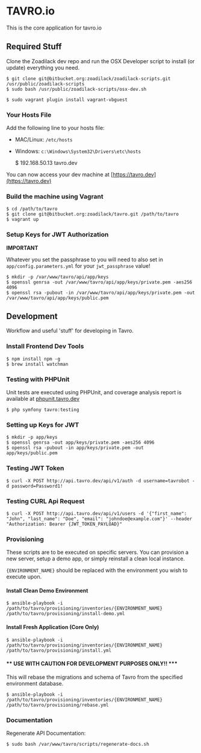# TAVRO.io

This is the core application for tavro.io

## Required Stuff

Clone the Zoadilack dev repo and run the OSX Developer script to install (or update) everything you need.

    $ git clone git@bitbucket.org:zoadilack/zoadilack-scripts.git /usr/public/zoadilack-scripts
    $ sudo bash /usr/public/zoadilack-scripts/osx-dev.sh
    
    $ sudo vagrant plugin install vagrant-vbguest

### Your Hosts File

Add the following line to your hosts file:

* MAC/Linux: `/etc/hosts`
* Windows: `c:\Windows\System32\Drivers\etc\hosts`

    $ 192.168.50.13      tavro.dev

You can now access your dev machine at [https://tavro.dev](https://tavro.dev)

### Build the machine using Vagrant

    $ cd /path/to/tavro
    $ git clone git@bitbucket.org:zoadilack/tavro.git /path/to/tavro
    $ vagrant up

### Setup Keys for JWT Authorization

**IMPORTANT** 

Whatever you set the passphrase to you will need to also set in `app/config.parameters.yml` for your `jwt_passphrase` value!

    $ mkdir -p /var/www/tavro/api/app/keys
    $ openssl genrsa -out /var/www/tavro/api/app/keys/private.pem -aes256 4096
    $ openssl rsa -pubout -in /var/www/tavro/api/app/keys/private.pem -out /var/www/tavro/api/app/keys/public.pem

## Development

Workflow and useful 'stuff' for developing in Tavro.

### Install Frontend Dev Tools

    $ npm install npm -g
    $ brew install watchman

### Testing with PHPUnit

Unit tests are executed using PHPUnit, and coverage analysis report is available at [phpunit.tavro.dev](http://phpunit.tavro.dev)

    $ php symfony tavro:testing
    
### Setting up Keys for JWT

    $ mkdir -p app/keys
    $ openssl genrsa -out app/keys/private.pem -aes256 4096
    $ openssl rsa -pubout -in app/keys/private.pem -out app/keys/public.pem
    
### Testing JWT Token

    $ curl -X POST http://api.tavro.dev/api/v1/auth -d username=tavrobot -d password=Password1!

### Testing CURL Api Request

    $ curl -X POST http://api.tavro.dev/api/v1/users -d '{"first_name": "John", "last_name": "Doe", "email": "johndoe@example.com"}' --header "Authorization: Bearer {JWT_TOKEN_PAYLOAD}"

### Provisioning

These scripts are to be executed on specific servers. You can provision a new server, setup a demo app, or simply reinstall a clean local instance.

`{ENVIRONMENT_NAME}` should be replaced with the environment you wish to execute upon.

#### Install Clean Demo Environment

    $ ansible-playbook -i /path/to/tavro/provisioning/inventories/{ENVIRONMENT_NAME} /path/to/tavro/provisioning/install-demo.yml

#### Install Fresh Application (Core Only)

    $ ansible-playbook -i /path/to/tavro/provisioning/inventories/{ENVIRONMENT_NAME} /path/to/tavro/provisioning/install.yml

#### ** USE WITH CAUTION FOR DEVELOPMENT PURPOSES ONLY!! ***

This will rebase the migrations and schema of Tavro from the specified environment database.

    $ ansible-playbook -i /path/to/tavro/provisioning/inventories/{ENVIRONMENT_NAME} /path/to/tavro/provisioning/rebase.yml
    
    
### Documentation

Regenerate API Documentation:

    $ sudo bash /var/www/tavro/scripts/regenerate-docs.sh
